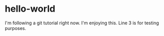 # hello-world
I'm following a git tutorial right now. I'm enjoying this.
Line 3 is for testing purposes.
